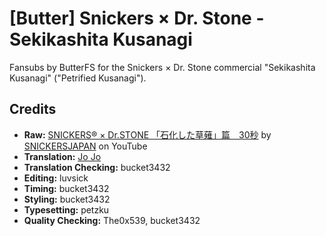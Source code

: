 # \[Butter] Snickers × Dr. Stone - Sekikashita Kusanagi

Fansubs by ButterFS for the Snickers × Dr. Stone commercial "Sekikashita Kusanagi" ("Petrified Kusanagi").

## Credits

* **Raw:** [SNICKERS®︎ × Dr.STONE 「石化した草薙」篇　30秒](https://www.youtube.com/watch?v=3QJpqHx3soo) by [SNICKERSJAPAN](https://www.youtube.com/channel/UCxfn_mlaIfDhzYpMS337a5A) on YouTube
* **Translation:** [Jo Jo](https://www.youtube.com/watch?v=3QJpqHx3soo&lc=UgxokgoDACdzM_RCJ1V4AaABAg)
* **Translation Checking:** bucket3432
* **Editing:** luvsick
* **Timing:** bucket3432
* **Styling:** bucket3432
* **Typesetting:** petzku
* **Quality Checking:** The0x539, bucket3432
